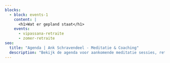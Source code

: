 ```yaml
---
blocks:
  - block: events-1
    content: |
      <h1>Wat er gepland staat</h1>
    events:
      - vipassana-retraite
      - zomer-retraite
seo:
  title: "Agenda | Ank Schravendeel - Meditatie & Coaching"
  description: "Bekijk de agenda voor aankomende meditatie sessies, retraites en coaching events. Plan uw deelname aan onze mindfulness activiteiten."
---
```

